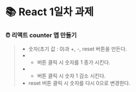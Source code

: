# 📚 React 1일차 과제
### ⏰ 리액트 counter 앱 만들기
> - 숫자(초기 값 : 0)과 +, -, reset 버튼을 만든다.
> - + 버튼 클릭 시 숫자를 1 증가 시킨다.
> - - 버튼 클릭 시 숫자 1 감소 시킨다.
> - reset 버튼 클릭 시 숫자를 다시 0으로 변경한다.
